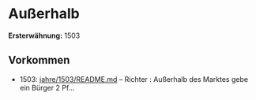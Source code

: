 # Außerhalb

**Ersterwähnung:** 1503

## Vorkommen
- 1503: [jahre/1503/README.md](../jahre/1503/README.md) – Richter : Außerhalb des Marktes gebe ein Bürger 2 Pf...
